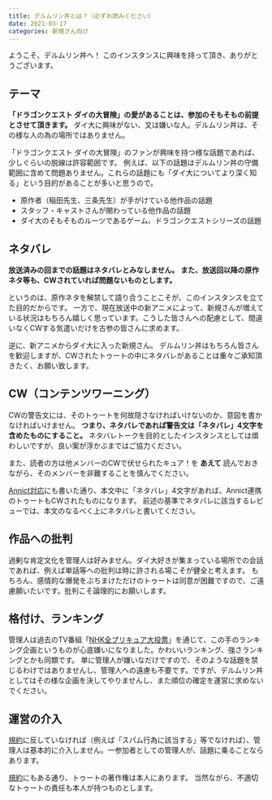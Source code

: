 ```yaml
---
title: デルムリン丼とは？（必ずお読みください）
date: 2021-03-17
categories: 新規さん向け
---
```


ようこそ、デルムリン丼へ！
このインスタンスに興味を持って頂き、ありがとうございます。

## テーマ

__「ドラゴンクエスト ダイの大冒険」の愛があることは、参加のそもそもの前提とさせて頂きます。__
ダイ大に興味がない、叉は嫌いな人。デルムリン丼は、その様な人の為の場所ではありません。

「ドラゴンクエスト ダイの大冒険」のファンが興味を持つ様な話題であれば、少しぐらいの脱線は許容範囲です。
例えば、以下の話題はデルムリン丼の守備範囲に含めて問題ありません。これらの話題にも「ダイ大についてより深く知る」という目的があることが多いと思うので。

- 原作者（稲田先生、三条先生）が手がけている他作品の話題
- スタッフ・キャストさんが関わっている他作品の話題
- ダイ大のそもそものルーツであるゲーム、ドラゴンクエストシリーズの話題

## ネタバレ

__放送済みの回までの話題はネタバレとみなしません。__
__また、放送回以降の原作ネタ等も、CWされていれば問題ないものとします。__

というのは、原作ネタを解禁して語り合うことこそが、このインスタンスを立てた目的だからです。
一方で、現在放送中の新アニメによって、新規さんが増えている状況はもちろん嬉しく思っています。こうした皆さんへの配慮として、間違いなくCWする気遣いだけを古参の皆さんに求めます。

逆に、新アニメからダイ大に入った新規さん。
デルムリン丼はもちろん皆さんを歓迎しますが、CWされたトゥートの中にネタバレがあることは重々ご承知頂きたく、お願い致します。

## CW（コンテンツワーニング）

CWの警告文には、そのトゥートを何故隠さなければいけないのか、意図を書かなければいけません。
__つまり、ネタバレであれば警告文は「ネタバレ」4文字を含めたものにすること。__ ネタバレトークを目的としたインスタンスとしては煩わしいですが、良い案が浮かぶまではご協力ください。

また、読者の方は他メンバーのCWで伏せられたキュア！を __あえて__ 読んでおきながら、そのメンバーを非難することを慎んでください。

[Annict対応](/articles/Annict対応)にも書いた通り、本文中に「ネタバレ」4文字があれば、Annict連携のトゥートもCWされたものになります。
前述の基準でネタバレに該当するレビューでは、本文のなるべく上にネタバレと書いてください。

## 作品への批判

過剰な肯定文化を管理人は好みません。ダイ大好きが集まっている場所での会話であれば、例えば単話等への批判は時に許される場こそが健全と考えます。
もちろん、感情的な爆発をぶちまけただけのトゥートは同意が困難ですので、ご遠慮願いたいです。批判こそ論理的にお願いします。

## 格付け、ランキング

管理人は過去のTV番組「[NHK全プリキュア大投票](https://www.nhk.or.jp/anime/precure/)」を通じて、この手のランキング企画というものが心底嫌いになりました。かわいいランキング、強さランキングとかも同類です。
単に管理人が嫌いなだけですので、そのような話題を禁じるわけではありませんし、管理人への遠慮も不要です。ですが、デルムリン丼としてはその様な企画を決してやりませんし、また順位の確定を運営に求めないでください。

## 運営の介入

[規約](https://mstdn.delmulin.com/terms)に反していなければ（例えば「スパム行為に該当する」等でなければ）、管理人は基本的に介入しません。一参加者としての管理人が、話題に乗ることならあります。

[規約](https://mstdn.delmulin.com/terms)にもある通り、トゥートの著作権は本人にあります。
当然ながら、不適切なトゥートの責任も本人が持つものとします。

